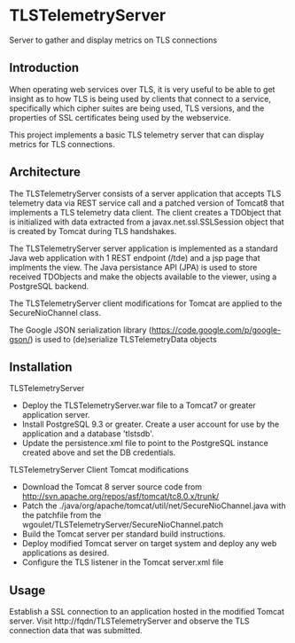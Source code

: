 TLSTelemetryServer
==================

Server to gather and display metrics on TLS connections

Introduction
------------

When operating web services over TLS, it is very useful to be able to get insight as to how TLS is being used by clients that connect to a service, specifically which cipher suites are being used, TLS versions, and the properties of SSL certificates being used by the webservice.

This project implements a basic TLS telemetry server that can display metrics for TLS connections.

Architecture
------------

The TLSTelemetryServer consists of a server application that accepts TLS telemetry data via REST service call and a patched version of Tomcat8 that implements a TLS telemetry data client. The client creates a TDObject that is initialized with data extracted from a javax.net.ssl.SSLSession object that is created by Tomcat during TLS handshakes.

The TLSTelemetryServer server application is implemented as a standard Java web application with 1 REST endpoint (/tde) and a jsp page that implments the view. The Java persistance API (JPA) is used to store received TDObjects and make the objects available to the viewer, using a PostgreSQL backend.

The TLSTelemetryServer client modifications for Tomcat are applied to the SecureNioChannel class. 

The Google JSON serialization library (https://code.google.com/p/google-gson/) is used to (de)serialize TLSTelemetryData objects

Installation
------------

TLSTelemetryServer
- Deploy the TLSTelemetryServer.war file to a Tomcat7 or greater application server.
- Install PostgreSQL 9.3 or greater. Create a user account for use by the application and a database 'tlstsdb'.
- Update the persistence.xml file to point to the PostgreSQL instance created above and set the DB credentials.

TLSTelemetryServer Client Tomcat modifications
- Download the Tomcat 8 server source code from http://svn.apache.org/repos/asf/tomcat/tc8.0.x/trunk/
- Patch the ./java/org/apache/tomcat/util/net/SecureNioChannel.java with the patchfile from the wgoulet/TLSTelemetryServer/SecureNioChannel.patch
- Build the Tomcat server per standard build instructions.
- Deploy modified Tomcat server on target system and deploy any web applications as desired.
- Configure the TLS listener in the Tomcat server.xml file

Usage
-----

Establish a SSL connection to an application hosted in the modified Tomcat server. Visit http://fqdn/TLSTelemetryServer and observe the TLS connection data that was submitted.
